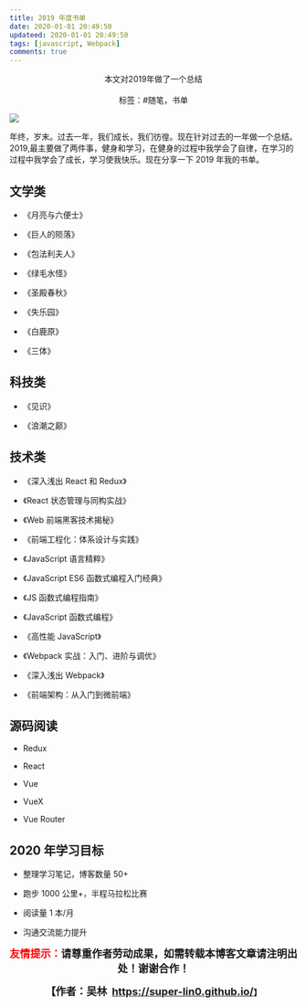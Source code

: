 ```yaml
---
title: 2019 年度书单
date: 2020-01-01 20:49:50
updateed: 2020-01-01 20:49:50
tags: [javascript, Webpack]
comments: true
---
```


<center>
  本文对2019年做了一个总结
<center>
</br>
</center>
  标签：#随笔，书单
</center>

<!-- more -->

![](https://raw.githubusercontent.com/super-lin0/pic/master/img/WechatIMG15.png)

年终，岁末。过去一年，我们成长，我们彷徨。现在针对过去的一年做一个总结。
2019,最主要做了两件事，健身和学习，在健身的过程中我学会了自律，在学习的过程中我学会了成长，学习使我快乐。现在分享一下 2019 年我的书单。

## 文学类

- 《月亮与六便士》

- 《巨人的陨落》

- 《包法利夫人》

- 《绿毛水怪》

- 《圣殿春秋》

- 《失乐园》

- 《白鹿原》

- 《三体》

## 科技类

- 《见识》

- 《浪潮之巅》

## 技术类

- 《深入浅出 React 和 Redux》

- 《React 状态管理与同构实战》

- 《Web 前端黑客技术揭秘》

- 《前端工程化：体系设计与实践》

- 《JavaScript 语言精粹》

- 《JavaScript ES6 函数式编程入门经典》

- 《JS 函数式编程指南》

- 《JavaScript 函数式编程》

- 《高性能 JavaScript》

- 《Webpack 实战：入门、进阶与调优》

- 《深入浅出 Webpack》

- 《前端架构：从入门到微前端》

## 源码阅读

- Redux

- React

- Vue

- VueX

- Vue Router

## 2020 年学习目标

- 整理学习笔记，博客数量 50+

- 跑步 1000 公里+，半程马拉松比赛

- 阅读量 1 本/月

- 沟通交流能力提升

<p style="text-align: center;"><span style="font-size:18px;"><strong><span style="color:#ff00;"><span style="color:#ff0000;">友情提示：</span></span>请尊重作者劳动成果，如需转载本博客文章请注明出处！谢谢合作！</strong></span></p>

<p align="center"><strong><span style="font-size:18px;">【作者：吴林&nbsp;&nbsp;</span></strong><a target="_blank" href="https://super-lin0.github.io/"><strong><span style="font-size:18px;">https://super-lin0.github.io/</span></strong></a><strong>】</span></strong></p>
